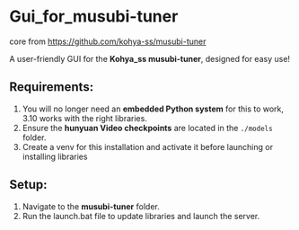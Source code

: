 # Gui_for_musubi-tuner

core from https://github.com/kohya-ss/musubi-tuner

A user-friendly GUI for the **Kohya_ss musubi-tuner**, designed for easy use!

## Requirements:
1. You will no longer need an **embedded Python system** for this to work, 3.10 works with the right libraries.
2. Ensure the **hunyuan Video checkpoints** are located in the `./models` folder.
3. Create a venv for this installation and activate it before launching or installing libraries

## Setup:
1. Navigate to the **musubi-tuner** folder.
2. Run the launch.bat file to update libraries and launch the server.
